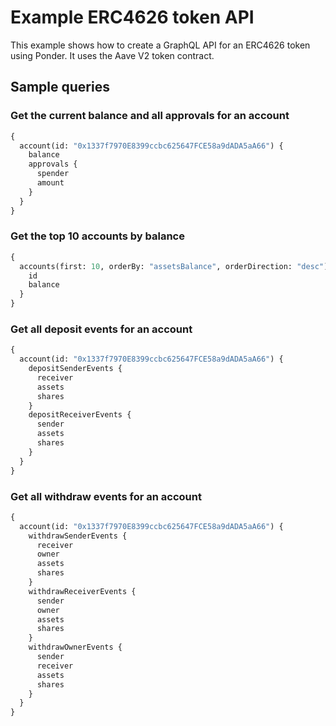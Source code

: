 # Example ERC4626 token API

This example shows how to create a GraphQL API for an ERC4626 token using Ponder. It uses the Aave V2 token contract.

## Sample queries

### Get the current balance and all approvals for an account

```graphql
{
  account(id: "0x1337f7970E8399ccbc625647FCE58a9dADA5aA66") {
    balance
    approvals {
      spender
      amount
    }
  }
}
```

### Get the top 10 accounts by balance

```graphql
{
  accounts(first: 10, orderBy: "assetsBalance", orderDirection: "desc") {
    id
    balance
  }
}
```

### Get all deposit events for an account

```graphql
{
  account(id: "0x1337f7970E8399ccbc625647FCE58a9dADA5aA66") {
    depositSenderEvents {
      receiver
      assets
      shares
    }
    depositReceiverEvents {
      sender
      assets
      shares
    }
  }
}
```

### Get all withdraw events for an account

```graphql
{
  account(id: "0x1337f7970E8399ccbc625647FCE58a9dADA5aA66") {
    withdrawSenderEvents {
      receiver
      owner
      assets
      shares
    }
    withdrawReceiverEvents {
      sender
      owner
      assets
      shares
    }
    withdrawOwnerEvents {
      sender
      receiver
      assets
      shares
    }
  }
}
```
